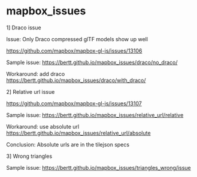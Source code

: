 # mapbox_issues

1] Draco issue

Issue: Only Draco compressed glTF models show up well

https://github.com/mapbox/mapbox-gl-js/issues/13106

Sample issue: https://bertt.github.io/mapbox_issues/draco/no_draco/

Workaround: add draco https://bertt.github.io/mapbox_issues/draco/with_draco/

2] Relative url issue

https://github.com/mapbox/mapbox-gl-js/issues/13107

Sample issue: https://bertt.github.io/mapbox_issues/relative_url/relative

Workaround: use absolute url https://bertt.github.io/mapbox_issues/relative_url/absolute

Conclusion: Absolute urls are in the tilejson specs

3] Wrong triangles

Sample issue: https://bertt.github.io/mapbox_issues/triangles_wrong/issue




